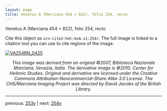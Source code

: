 ```yaml
---
layout: page
title: Venetus A (Marciana 454 = 822), folio 254, recto
---
```


Venetus A (Marciana 454 = 822), folio 254, recto

Cite this object as `urn:cite2:hmt:msA.v1:254r`.  The full image is linked to a citation tool you can use to cite regions of the image.

[![VA254RN_0425](http://www.homermultitext.org/iipsrv?IIIF=/project/homer/pyramidal/deepzoom/hmt/vaimg/2017a/VA254RN_0425.tif/full/800,/0/default.jpg)](http://www.homermultitext.org/ict2/?urn=urn:cite2:hmt:vaimg.2017a:VA254RN_0425) 

<p style="text-align: center; font-style: italic;">This image was derived from an original ©2007, Biblioteca Nazionale Marciana, Venezia, Italia. The derivative image is ©2010, Center for Hellenic Studies. Original and derivative are licensed under the Creative Commons Attribution-Noncommercial-Share Alike 3.0 License. The CHS/Marciana Imaging Project was directed by David Jacobs of the British Library.</p>

---

previous: [253v](../253v/) | next: [254v](../254v/)